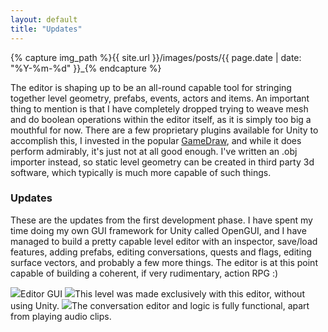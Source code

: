 ```yaml
---
layout: default
title: "Updates"
---
```


{% capture img_path %}{{ site.url }}/images/posts/{{ page.date | date: "%Y-%m-%d" }}_{% endcapture %}

The editor is shaping up to be an all-round capable tool for stringing together level geometry, prefabs, events, actors and items. An important thing to mention is that I have completely dropped trying to weave mesh and do boolean operations within the editor itself, as it is simply too big a mouthful for now. There are a few proprietary plugins available for Unity to accomplish this, I invested in the popular [GameDraw](http://u3d.as/content/mixed-dimensions/game-draw/2Ey), and while it does perform admirably, it's just not at all good enough. I've written an .obj importer instead, so static level geometry can be created in third party 3d software, which typically is much more capable of such things.

### Updates
These are the updates from the first development phase. I have spent my time doing my own GUI framework for Unity called OpenGUI, and I have managed to build a pretty capable level editor with an inspector, save/load features, adding prefabs, editing conversations, quests and flags, editing surface vectors, and probably a few more things. The editor is at this point capable of building a coherent, if very rudimentary, action RPG :)

<a data-lightbox="gallery" href="{{ img_path }}gui.jpg"><img src="{{ img_path }}gui.jpg" /></a>Editor GUI 
<a data-lightbox="gallery" href="{{ img_path }}level.jpg"><img src="{{ img_path }}level.jpg" /></a>This level was made exclusively with this editor, without using Unity.
<a data-lightbox="gallery" href="{{ img_path }}convo.jpg"><img src="{{ img_path }}convo.jpg" /></a>The conversation editor and logic is fully functional, apart from playing audio clips.
